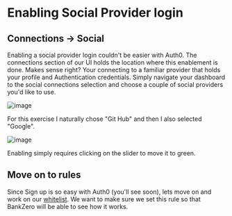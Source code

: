 # Enabling Social Provider login

## Connections -> Social
Enabling a social provider login couldn't be easier with Auth0.  The connections section of our UI holds the location where this enablement is done.  Makes sense right?  Your connecting to a familiar provider that holds your profile and Authentication credentials.  Simply navigate your dashboard to the social connections selection and choose a couple of social providers you'd like to use.

![image](https://user-images.githubusercontent.com/51866741/60380235-03215a00-99f7-11e9-8539-ec639f44cae1.png)

For this exercise I naturally chose "Git Hub" and then I also selected "Google".

![image](https://user-images.githubusercontent.com/51866741/60380257-54314e00-99f7-11e9-98c9-0bab7561a40b.png)

Enabling simply requires clicking on the slider to move it to green.

## Move on to rules
Since Sign up is so easy with Auth0 (you'll see soon), lets move on and work on our [whitelist](https://github.com/NoelThompson/BankZeroA0/tree/master/Rules).  We want to make sure we set this rule so that BankZero will be able to see how it works.

